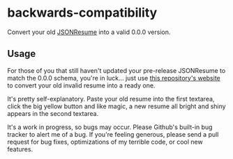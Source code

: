 # backwards-compatibility

Convert your old [JSONResume](http://jsonresume.org/) into a valid 0.0.0 version.

## Usage

For those of you that still haven't updated your pre-release JSONResume to match the 0.0.0 schema, you're in luck... just use [this repository's website]() to convert your old invalid resume into a ready one.

It's pretty self-explanatory. Paste your old resume into the first textarea, click the big yellow button and like magic, a new resume all bright and shiny appears in the second textarea.

It's a work in progress, so bugs may occur. Please Github's built-in bug tracker to alert me of a bug. If you're feeling generous, please send a pull request for bug fixes, optimizations of my terrible code, or cool new features.
